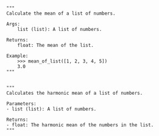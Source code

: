     """
    Calculate the mean of a list of numbers.

    Args:
        list (list): A list of numbers.

    Returns:
        float: The mean of the list.

    Example:
        >>> mean_of_list([1, 2, 3, 4, 5])
        3.0
    """


    """
    Calculates the harmonic mean of a list of numbers.

    Parameters:
    - list (list): A list of numbers.

    Returns:
    - float: The harmonic mean of the numbers in the list.
    """